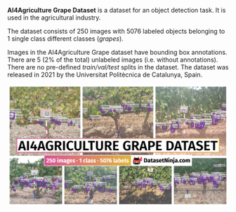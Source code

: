 **AI4Agriculture Grape Dataset** is a dataset for an object detection task. It is used in the agricultural industry. 

The dataset consists of 250 images with 5076 labeled objects belonging to 1 single class different classes (*grapes*).

Images in the AI4Agriculture Grape dataset have bounding box annotations. There are 5 (2% of the total) unlabeled images (i.e. without annotations). There are no pre-defined <i>train/val/test</i> splits in the dataset. The dataset was released in 2021 by the Universitat Politècnica de Catalunya, Spain.

<img src="https://github.com/dataset-ninja/ai4agriculture-grape-dataset/raw/main/visualizations/poster.png">
